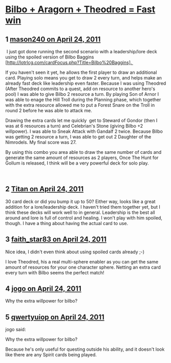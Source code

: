 # [Bilbo + Aragorn + Theodred = Fast win](https://community.fantasyflightgames.com/topic/45715-bilbo-aragorn-theodred-fast-win/)

## 1 [mason240 on April 24, 2011](https://community.fantasyflightgames.com/topic/45715-bilbo-aragorn-theodred-fast-win/?do=findComment&comment=458495)

 I just got done running the second scenario with a leadership/lore deck using the spoiled version of Bilbo Baggins [http://lotrlcg.com/cardFocus.php?Title=Bilbo%20Baggins]. 

If you haven't seen it yet, he allows the first player to draw an additional card. Playing solo means you get to draw 2 every turn, and helps make an already fast deck like leadership even faster. Because I was using Theodred (After Theodred commits to a quest, add on resource to another hero's pool) I was able to give Bilbo 2 resource a turn. By playing Son of Arnor I was able to enage the Hill Troll during the Planning phase, which together with the extra resource allowed me to put a Forest Snare on the Troll in round 2 before he was able to attack me.

Drawing the extra cards let me quickly  get to Steward of Gondor (then I was at 6 resources a turn) and Celebrian's Stone (giving Bilbo +2 willpower). I was able to Sneak Attack with Gandalf 2 twice. Because Bilbo was getting 2 resource a turn, I was able to get out 2 Daughter of the Nimrodels. My final score was 27.

By using this combo you area able to draw the same number of cards and generate the same amount of resources as 2 players, Once The Hunt for Gollum is released, I think will be a very powerful deck for solo play. 



 

## 2 [Titan on April 24, 2011](https://community.fantasyflightgames.com/topic/45715-bilbo-aragorn-theodred-fast-win/?do=findComment&comment=458499)

30 card deck or did you bump it up to 50? Either way, looks like a great addition for a lore/leadership deck. I haven't tried them together yet, but I think these decks will work well to in general. Leadership is the best all around and lore is full of control and healing. I won't play with him spoiled, though. I have a thing about having the actual card to use.

## 3 [faith_star83 on April 24, 2011](https://community.fantasyflightgames.com/topic/45715-bilbo-aragorn-theodred-fast-win/?do=findComment&comment=458524)

Nice idea, I didn't even think about using spoiled cards already ;-)

I love Theodred, his a real multi-sphere enabler as you can get the same amount of resources for your one character sphere. Netting an extra card every turn with Bilbo seems the perfect match!

## 4 [jogo on April 24, 2011](https://community.fantasyflightgames.com/topic/45715-bilbo-aragorn-theodred-fast-win/?do=findComment&comment=458534)

Why the extra willpower for bilbo?

## 5 [qwertyuiop on April 24, 2011](https://community.fantasyflightgames.com/topic/45715-bilbo-aragorn-theodred-fast-win/?do=findComment&comment=458552)

jogo said:

Why the extra willpower for bilbo?



Because he's only useful for questing outside his ability, and it doesn't look like there are any Spirit cards being played. 


